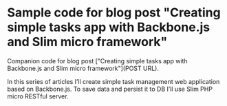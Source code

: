 Sample code for blog post "Creating simple tasks app with Backbone.js and Slim micro framework"
============================

Companion code for blog post ["Creating simple tasks app with Backbone.js and Slim micro framework"](POST URL).

In this series of articles I’ll create simple task management web application based on Backbone.js. To save data and persist it to DB I’ll use Slim PHP micro RESTful server.